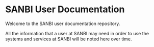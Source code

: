 SANBI User Documentation
========================

Welcome to the SANBI user documentation repository.

All the information that a user at SANBI may need
in order to use the systems and services at SANBI
will be noted here over time.
